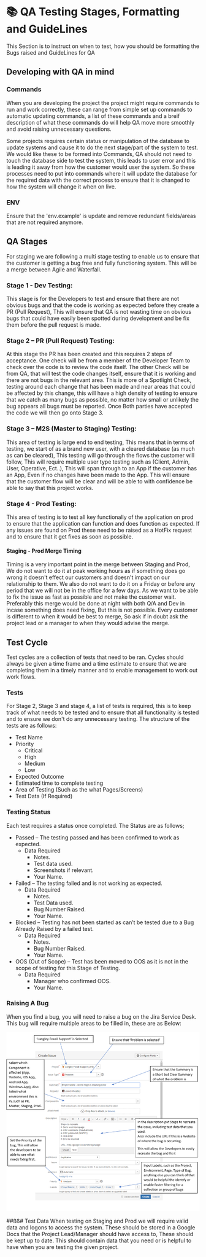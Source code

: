# 📚 QA Testing Stages, Formatting and GuideLines

This Section is to instruct on when to test, how you should be formatting the Bugs raised and GuideLines for QA

## Developing with QA in mind

### Commands
When you are developing the project the project might require commands to run and work correctly, these can range from simple set up commands to automatic updating commands, a list of these commands and a breif description of what these commands do will help QA move more smoothly and avoid raising unnecessary questions.

Some projects requires certain status or manipulation of the database to update systems and cause it to do the next stage/part of the system to test. We would like these to be formed into Commands, QA should not need to touch the database side to test the system, this leads to user error and this is leading it away from how the customer would user the system. So these processes need to put into commands where it will update the database for the required data with the correct process to ensure that it is changed to how the system will change it when on live.

### ENV
Ensure that the 'env.example' is update and remove redundant fields/areas that are not required anymore.
		
## QA Stages

For staging we are following a multi stage testing to enable us to ensure that the customer is getting a bug free and fully functioning system. This will be a merge between Agile and Waterfall.
										
### Stage 1 - Dev Testing:
This stage is for the Developers to test and ensure that there are not obvious bugs and that the code is working as expected before they create a PR (Pull Request), This will ensure that QA is not wasting time on obvious bugs that could have easily been spotted during development and be fix them before the pull request is made.
												
### Stage 2 – PR (Pull Request) Testing:
At this stage the PR has been created and this requires 2 steps of acceptance.
One check will be from a member of the Developer Team to check over the code is to review the code itself. 
The other Check will be from QA, that will test the code changes itself, ensure that it is working and there are not bugs in the relevant area. This is more of a Spotlight Check, testing around each change that has been made and near areas that could be affected by this change, this will have a high density of testing to ensure that we catch as many bugs as possible, no matter how small or unlikely the bug appears all bugs must be reported.
Once Both parties have accepted the code we will then go onto Stage 3.
												
### Stage 3 – M2S (Master to Staging) Testing:
This area of testing is large end to end testing, This means that in terms of testing, we start of as a brand new user, with a cleared database (as much as can be cleared), This testing will go through the flows the customer will follow, This will require multiple user type testing such as (Client, Admin, User, Operative, Ect..), This will span through to an App if the customer has an App, Even if no changes have been made to the App. This will ensure that the customer flow will be clear and will be able to with confidence be able to say that this project works.

### Stage 4 - Prod Testing:
This area of testing is to test all key functionally of the application on prod to ensure that the application can function and does function as expected.
If any issues are found on Prod these need to be raised as a HotFix request and to ensure that it get fixes as soon as possible.

#### Staging - Prod Merge Timing
Timing is a very important point in the merge between Staging and Prod, We do not want to do it at peak working hours as if something does go wrong it doesn't effect our customers and doesn't impact on our relationship to them. We also do not want to do it on a Friday or before any period that we will not be in the office for a few days. As we want to be able to fix the issue as fast as possible and not make the customer wait. Preferably this merge would be done at night with both Q/A and Dev in incase something does need fixing, But this is not possible. Every customer is different to when it would be best to merge, So ask if in doubt ask the project lead or a manager to when they would advise the merge.

## Test Cycle

Test cycles are a collection of tests that need to be ran. Cycles should always be given a time frame and a time estimate to ensure that we are completing them in a timely manner and to enable management to work out work flows.

### Tests
For Stage 2, Stage 3 and stage 4, a list of tests is required, this is to keep track of what needs to be tested and to ensure that all functionality is tested and to ensure we don't do any unnecessary testing.
The structure of the tests are as follows:
- Test Name
- Priority
    - Critical
    - High
    - Medium
    - Low
- Expected Outcome
- Estimated time to complete testing
- Area of Testing (Such as the what Pages/Screens)
- Test Data (If Required)

### Testing Status
Each test requires a status once completed. The Status are as follows;
- Passed – The testing passed and has been confirmed to work as expected.
	- Data Required 
		- Notes.
		- Test data used.
		- Screenshots if relevant.
		- Your Name.
- Failed – The testing failed and is not working as expected.
	- Data Required
		- Notes.
		- Test Data used.
		- Bug Number Raised.
		- Your Name.
- Blocked – Testing has not been started as can’t be tested due to a Bug Already Raised by a failed test.
	- Data Required
		- Notes.
		- Bug Number Raised.
		- Your Name.
- OOS (Out of Scope) – Test has been moved to OOS as it is not in the scope of testing for this Stage of Testing.
	- Data Required
		- Manager who confirmed OOS.
		- Your Name.

### Raising A Bug

When you find a bug, you will need to raise a bug on the Jira Service Desk.
This bug will require multiple areas to be filled in, these are as Below:

![Jira Bug Raising](images/jira/raising-bugs.PNG)

##ßß# Test Data
When testing on Staging and Prod we will require valid data and logons to access the system. These should be stored in a Google Docs that the Project Lead/Manager should have access to, These should be kept up to date. This should contain data that you need or is helpful to have when you are testing the given project. 

